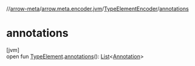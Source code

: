 //[arrow-meta](../../../index.md)/[arrow.meta.encoder.jvm](../index.md)/[TypeElementEncoder](index.md)/[annotations](annotations.md)

# annotations

[jvm]\
open fun [TypeElement](https://docs.oracle.com/javase/8/docs/api/javax/lang/model/element/TypeElement.html).[annotations](annotations.md)(): [List](https://kotlinlang.org/api/latest/jvm/stdlib/kotlin.collections/-list/index.html)&lt;[Annotation](../../arrow.meta.ast/-annotation/index.md)&gt;

